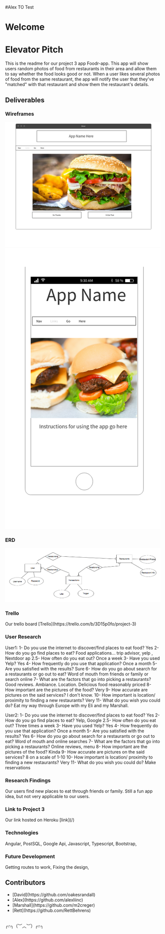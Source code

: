 #Alex TO Test
# Welcome

# Elevator Pitch
This is the readme for our project 3 app Foodr-app.  This app will show users random photos of food from restaurants in their area and allow them to say whether the food looks good or not.  When a user likes several photos of food from the same restaurant, the app will notify the user that they've "matched" with that restaurant and show them the restaurant's details.

## Deliverables

### Wireframes
![Wireframes](/wireframe/Desktop_View.png "Desktop_View")
![Wireframes](/wireframe/Mobile_View.png "Mobile_View")

### ERD
![Wireframes](/wireframe/erdplus-diagram.png "ERD")

### Trello
<p> Our trello board [Trello](https://trello.com/b/3D15p0fo/project-3)</p>

### User Research
User1:
1- Do you use the internet to discover/find places to eat food? Yes
2- How do you go find places to eat? Food applications... trip advisor, yelp , Nextdoor ap
2.5- How often do you eat out? Once a week
3- Have you used Yelp? Yes
4- How frequently do you use that application? Once a month
5- Are you satisfied with the results? Sure
6- How do you go about search for a restaurants or go out to eat? Word of mouth from friends or family or search online
7- What are the factors that go into picking a restaurants? Good reviews. Ambiance. Location. Delicious food reasonably priced
8- How important are the pictures of the food? Very
9- How accurate are pictures on the said services? I don't know.
10- How important is location/ proximity to finding a new restaurants? Very
11- What do you wish you could do? Eat my way through Europe with my Eli and my Marshall.

User2:
1- Do you use the internet to discover/find places to eat food? Yes
2- How do you go find places to eat? Yelp, Google
2.5- How often do you eat out? Three times a week
3- Have you used Yelp? Yes
4- How frequently do you use that application? Once a month
5- Are you satisfied with the results? Yes
6- How do you go about search for a restaurants or go out to eat? Word of mouth and online searches
7- What are the factors that go into picking a restaurants? Online reviews, menu
8- How important are the pictures of the food? Kinda
9- How accurate are pictures on the said services? 8 on a scale of 1-10
10- How important is location/ proximity to finding a new restaurants? Very
11- What do you wish you could do? Make reservations

### Research Findings
Our users find new places to eat through friends or family. Still a fun app idea, but not very applicable to our users.

### Link to Project 3
<p> Our link hosted on Heroku [link](/)</p>

### Technologies
Angular,
PostSQL,
Google Api,
Javascript,
Typescript,
Bootstrap,


### Future Development
Getting routes to work,
Fixing the design,


## Contributors
<ul>
  <li>[David](https://github.com/oakesrandall)</li>
  <li>[Alex](https://github.com/alexliinc)</li>
  <li>[Marshall](https://github.com/m2creger)</li>
  <li>[Rett](https://github.com/RettBehrens)</li>
</ul>

<br>
╭∩╮（︶︿︶）╭∩╮
</br>
